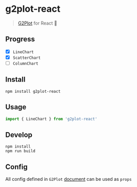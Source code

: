 # g2plot-react

> [G2Plot](https://g2plot.antv.vision/) for React 🚧

## Progress

- [x] `LineChart`
- [x] `ScatterChart`
- [ ] `ColumnChart`

## Install

```
npm install g2plot-react
```

## Usage

```js
import { LineChart } from 'g2plot-react'
```

## Develop

```
npm install
npm run build
```

## Config

All config defined in `G2Plot` [document](https://g2plot.antv.vision/zh/docs/manual/introduction) can be used as `props`
